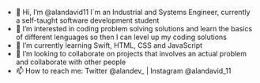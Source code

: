- 👋 Hi, I’m @alandavid11 I´m an Industrial and Systems Engineer, currently a self-taught software development student
- 👀 I’m interested in coding problem solving solutions and learn the basics of different lenguages so then I can level up my coding solutions
- 🌱 I’m currently learning Swift, HTML, CSS and JavaScript
- 💞️ I’m looking to collaborate on projects that involves an actual problem and collaborate with other people
- 📫 How to reach me: Twitter @alandev_ | Instagram @alandavid_11

<!---
alandavid11/alandavid11 is a ✨ special ✨ repository because its `README.md` (this file) appears on your GitHub profile.
You can click the Preview link to take a look at your changes.
--->
